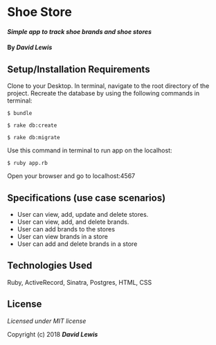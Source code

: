 <!--Your documentation is complete when someone can use your module without ever having to look at its code. This is very important. This makes it possible for you to separate your module's documented interface from its internal implementation (guts). This is good because it means that you are free to change the module's internals as long as the interface remains the same.

Remember: the documentation, not the code, defines what a module does. -- Ken Williams-->

# Shoe Store

#### _Simple app to track shoe brands and shoe stores_

#### By _**David Lewis**_

## Setup/Installation Requirements

Clone to your Desktop.
In terminal, navigate to the root directory of the project.
Recreate the database by using the following commands in terminal:

```
$ bundle
```
```
$ rake db:create
```
```
$ rake db:migrate
```

Use this command in terminal to run app on the localhost:

```
$ ruby app.rb
```

Open your browser and go to localhost:4567


## Specifications (use case scenarios)

* User can view, add, update and delete stores.
* User can view, add, and delete brands.
* User can add brands to the stores
* User can view brands in a store
* User can add and delete brands in a store

## Technologies Used

Ruby, ActiveRecord, Sinatra, Postgres, HTML, CSS

## License

*Licensed under MIT license*

Copyright (c) 2018 **_David Lewis_**
